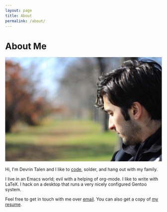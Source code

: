 ```yaml
---
layout: page
title: About
permalink: /about/
---
```


# About Me

![](/img/me.jpg)

Hi, I'm Devrin Talen and I like to [code](https://github.com/devrintalen), solder, and hang out with my family.

I live in an Emacs world; evil with a helping of org-mode. I like to write with LaTeX. I hack on a desktop that runs a very nicely configured Gentoo system.

Feel free to get in touch with me over [email](mailto:dct23@cornell.edu). You can also get a copy of [my resume](/devrintalen.pdf).
